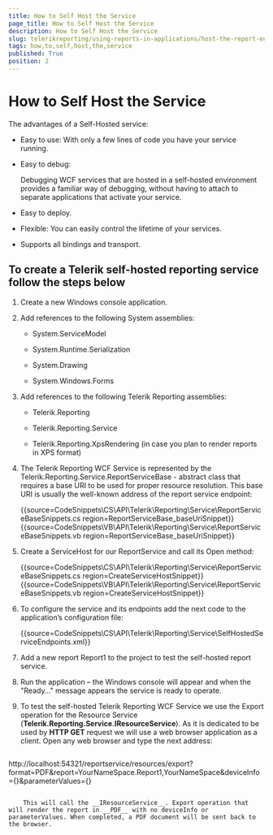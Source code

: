 ```yaml
---
title: How to Self Host the Service
page_title: How to Self Host the Service 
description: How to Self Host the Service
slug: telerikreporting/using-reports-in-applications/host-the-report-engine-remotely/telerik-reporting-wcf-service/how-to-self-host-the-service
tags: how,to,self,host,the,service
published: True
position: 2
---
```


# How to Self Host the Service

The advantages of a Self-Hosted service:

* Easy to use: With only a few lines of code you have your service running.

* Easy to debug: 

	Debugging WCF services that are hosted in a self-hosted environment provides a familiar way of debugging, without having to attach to separate applications that activate your service.

* Easy to deploy.

* Flexible: You can easily control the lifetime of your services.

* Supports all bindings and transport.

## To create a Telerik self-hosted reporting service follow the steps below

1. Create a new Windows console application.

1. Add references to the following System assemblies: 

   + System.ServiceModel

   + System.Runtime.Serialization

   + System.Drawing

   + System.Windows.Forms


1. Add references to the following Telerik Reporting assemblies: 

   + Telerik.Reporting

   + Telerik.Reporting.Service

   + Telerik.Reporting.XpsRendering (in case you plan to render reports in XPS format)

1. The Telerik Reporting WCF Service is represented by the Telerik.Reporting.Service.ReportServiceBase - abstract class that requires a base URI to be used for proper resource resolution. This base URI is usually the well-known address of the report service endpoint:

	{{source=CodeSnippets\CS\API\Telerik\Reporting\Service\ReportServiceBaseSnippets.cs region=ReportServiceBase_baseUriSnippet}}
	{{source=CodeSnippets\VB\API\Telerik\Reporting\Service\ReportServiceBaseSnippets.vb region=ReportServiceBase_baseUriSnippet}}

1. Create a ServiceHost for our ReportService and call its Open method:

	{{source=CodeSnippets\CS\API\Telerik\Reporting\Service\ReportServiceBaseSnippets.cs region=CreateServiceHostSnippet}}
	{{source=CodeSnippets\VB\API\Telerik\Reporting\Service\ReportServiceBaseSnippets.vb region=CreateServiceHostSnippet}}

1. To configure the service and its endpoints add the next code to the application’s configuration file: 

	{{source=CodeSnippets\CS\API\Telerik\Reporting\Service\SelfHostedServiceEndpoints.xml}}

1. Add a new report Report1 to the project to test the self-hosted report service. 

1. Run the application – the Windows console will appear and when the "Ready…" message appears the service is ready to operate. 

1. To test the self-hosted Telerik Reporting WCF Service we use the Export operation for the Resource Service (__Telerik.Reporting.Service.IResourceService__). As it is dedicated to be used by __HTTP GET__ request we will use a web browser application as a client. Open any web browser and type the next address: 
    
	````
http://localhost:54321/reportservice/resources/export?format=PDF&report=YourNameSpace.Report1,YourNameSpace&deviceInfo={}&parameterValues={}
````

    This will call the __IResourceService__. Export operation that will render the report in __PDF__ with no deviceInfo or parameterValues. When completed, a PDF document will be sent back to the browser. 
